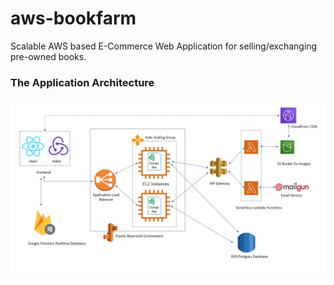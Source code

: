 # aws-bookfarm
Scalable AWS based E-Commerce Web Application for selling/exchanging pre-owned books.
### The Application Architecture
![alt text](https://github.com/OmkarAgnihotri/aws-bookfarm/blob/master/application%20architecture.jpg?raw=true)
